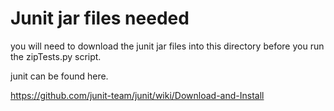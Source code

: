 Junit jar files needed
======================

you will need to download the junit jar files into this directory before you run the zipTests.py script.

junit can be found here.

https://github.com/junit-team/junit/wiki/Download-and-Install